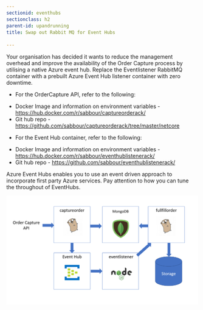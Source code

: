 ```yaml
---
sectionid: eventhubs
sectionclass: h2
parent-id: upandrunning
title: Swap out Rabbit MQ for Event Hubs

---
```

Your organisation has decided it wants to reduce the management overhead and
improve the availability of the Order Capture process by utilising a native Azure
event hub. Replace the Eventlistener RabbitMQ container with a prebuilt Azure
Event Hub listener container with zero downtime.

*  For the OrderCapture API, refer to the following:
-  Docker Image and information on environment variables - <https://hub.docker.com/r/sabbour/captureorderack/>
- Git hub repo - <https://github.com/sabbour/captureorderack/tree/master/netcore>

* For the Event Hub container, refer to the following:
- Docker Image and information on environment variables - <https://hub.docker.com/r/sabbour/eventhublistenerack/>
- Git hub repo - <https://github.com/sabbour/eventhublistenerack/> 

Azure Event Hubs enables you to use an event driven approach to incorporate first
party Azure services. Pay attention to how you can tune
the throughout of EventHubs.

![](media/25a643873acbb18166772fc1ac25b15d.png)